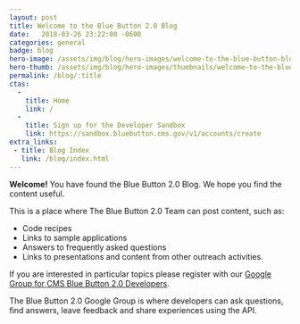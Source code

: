 ```yaml
---
layout: post
title: Welcome to the Blue Button 2.0 Blog
date:   2018-03-26 23:22:00 -0600
categories: general
badge: blog
hero-image: /assets/img/blog/hero-images/welcome-to-the-blue-button-blog.jpg
hero-thumb: /assets/img/blog/hero-images/thumbnails/welcome-to-the-blue-button-blog.jpg
permalink: /blog/:title
ctas:
  -
    title: Home
    link: /
  -
    title: Sign up for the Developer Sandbox
    link: https://sandbox.bluebutton.cms.gov/v1/accounts/create
extra_links:
 - title: Blog Index
   link: /blog/index.html
---
```


**Welcome!** You have found the Blue Button 2.0 Blog. We hope you find the content useful.

This is a place where The Blue Button 2.0 Team can post content, such as:

- Code recipes
- Links to sample applications
- Answers to frequently asked questions
- Links to presentations and content from other outreach activities.

If you are interested in particular topics please register with our
<a href="https://groups.google.com/forum/#!forum/Developer-group-for-cms-blue-button-api" target="_blank">Google Group for CMS Blue Button 2.0 Developers</a>.

The Blue Button 2.0 Google Group is where developers can ask questions, find answers,
leave feedback and share experiences using the API.
